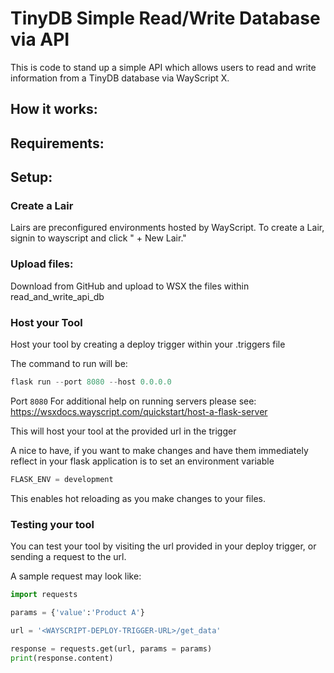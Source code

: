 # TinyDB Simple Read/Write Database via API
This is code to stand up a simple API which allows users to read and write information from a TinyDB database via WayScript X. 

## How it works:

## Requirements:

## Setup:
### Create a Lair 
Lairs are preconfigured environments hosted by WayScript. To create a Lair, signin to wayscript and click " + New Lair."

### Upload files:
Download from GitHub and upload to WSX the files within read_and_write_api_db

### Host your Tool
Host your tool by creating a deploy trigger within your .triggers file

The command to run will be:
```Python
flask run --port 8080 --host 0.0.0.0
```
Port ```8080```
For additional help on running servers please see:
https://wsxdocs.wayscript.com/quickstart/host-a-flask-server

This will host your tool at the provided url in the trigger

A nice to have, if you want to make changes and have them immediately reflect in your flask application is to set an environment variable
```Python
FLASK_ENV = development
```
This enables hot reloading as you make changes to your files.

### Testing your tool
You can test your tool by visiting the url provided in your deploy trigger, or sending a request to the url.

A sample request may look like:
```Python
import requests

params = {'value':'Product A'}

url = '<WAYSCRIPT-DEPLOY-TRIGGER-URL>/get_data'

response = requests.get(url, params = params)
print(response.content)
```
